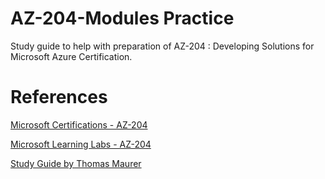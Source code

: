 # AZ-204-Modules Practice
Study guide to help with preparation of AZ-204 : Developing Solutions for Microsoft Azure Certification.

# References
<p dir="auto"><a href="https://docs.microsoft.com/en-us/learn/certifications/exams/az-204" rel="nofollow">Microsoft Certifications - AZ-204</a></p>
<p dir="auto"><a href="https://microsoftlearning.github.io/AZ-204-DevelopingSolutionsforMicrosoftAzure" rel="nofollow">Microsoft Learning Labs - AZ-204</a></p>
<p dir="auto"><a href="https://www.thomasmaurer.ch/2020/03/az-204-study-guide-developing-solutions-for-microsoft-azure" rel="nofollow">Study Guide by Thomas Maurer</a></p>
